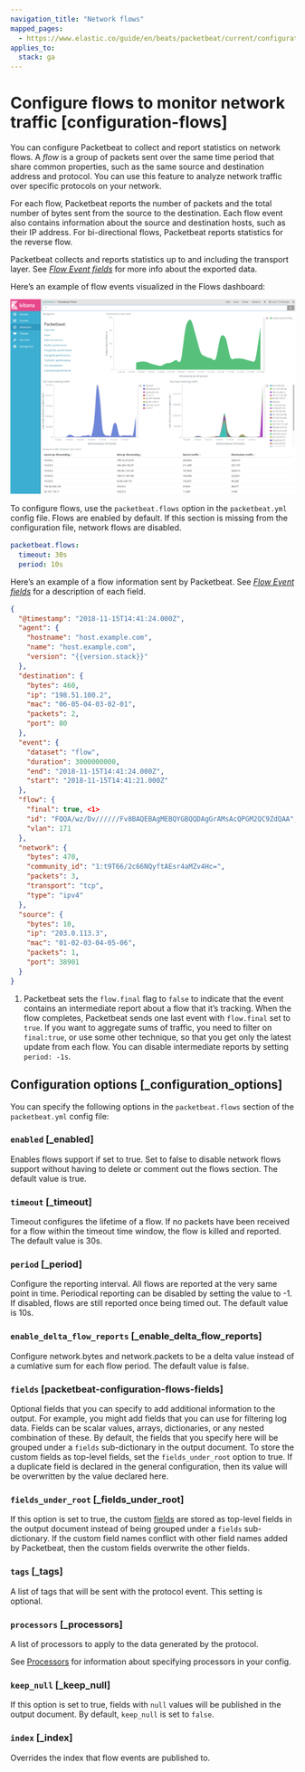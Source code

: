 ```yaml
---
navigation_title: "Network flows"
mapped_pages:
  - https://www.elastic.co/guide/en/beats/packetbeat/current/configuration-flows.html
applies_to:
  stack: ga
---
```


# Configure flows to monitor network traffic [configuration-flows]


You can configure Packetbeat to collect and report statistics on network flows. A *flow* is a group of packets sent over the same time period that share common properties, such as the same source and destination address and protocol. You can use this feature to analyze network traffic over specific protocols on your network.

For each flow, Packetbeat reports the number of packets and the total number of bytes sent from the source to the destination. Each flow event also contains information about the source and destination hosts, such as their IP address. For bi-directional flows, Packetbeat reports statistics for the reverse flow.

Packetbeat collects and reports statistics up to and including the transport layer. See [*Flow Event fields*](/reference/packetbeat/exported-fields-flows_event.md) for more info about the exported data.

Here’s an example of flow events visualized in the Flows dashboard:

![flows](images/flows.png)

To configure flows, use the `packetbeat.flows` option in the `packetbeat.yml` config file. Flows are enabled by default. If this section is missing from the configuration file, network flows are disabled.

```yaml
packetbeat.flows:
  timeout: 30s
  period: 10s
```

Here’s an example of a flow information sent by Packetbeat. See [*Flow Event fields*](/reference/packetbeat/exported-fields-flows_event.md) for a description of each field.

```json subs=true
{
  "@timestamp": "2018-11-15T14:41:24.000Z",
  "agent": {
    "hostname": "host.example.com",
    "name": "host.example.com",
    "version": "{{version.stack}}"
  },
  "destination": {
    "bytes": 460,
    "ip": "198.51.100.2",
    "mac": "06-05-04-03-02-01",
    "packets": 2,
    "port": 80
  },
  "event": {
    "dataset": "flow",
    "duration": 3000000000,
    "end": "2018-11-15T14:41:24.000Z",
    "start": "2018-11-15T14:41:21.000Z"
  },
  "flow": {
    "final": true, <1>
    "id": "FQQA/wz/Dv//////Fv8BAQEBAgMEBQYGBQQDAgGrAMsAcQPGM2QC9ZdQAA",
    "vlan": 171
  },
  "network": {
    "bytes": 470,
    "community_id": "1:t9T66/2c66NQyftAEsr4aMZv4Hc=",
    "packets": 3,
    "transport": "tcp",
    "type": "ipv4"
  },
  "source": {
    "bytes": 10,
    "ip": "203.0.113.3",
    "mac": "01-02-03-04-05-06",
    "packets": 1,
    "port": 38901
  }
}
```

1. Packetbeat sets the `flow.final` flag to `false` to indicate that the event contains an intermediate report about a flow that it’s tracking. When the flow completes, Packetbeat sends one last event with `flow.final` set to `true`. If you want to aggregate sums of traffic, you need to filter on `final:true`, or use some other technique, so that you get only the latest update from each flow. You can disable intermediate reports by setting `period: -1s`.



## Configuration options [_configuration_options]

You can specify the following options in the `packetbeat.flows` section of the `packetbeat.yml` config file:


### `enabled` [_enabled]

Enables flows support if set to true. Set to false to disable network flows support without having to delete or comment out the flows section. The default value is true.


### `timeout` [_timeout]

Timeout configures the lifetime of a flow. If no packets have been received for a flow within the timeout time window, the flow is killed and reported. The default value is 30s.


### `period` [_period]

Configure the reporting interval. All flows are reported at the very same point in time. Periodical reporting can be disabled by setting the value to -1. If disabled, flows are still reported once being timed out. The default value is 10s.


### `enable_delta_flow_reports` [_enable_delta_flow_reports]

Configure network.bytes and network.packets to be a delta value instead of a cumlative sum for each flow period. The default value is false.


### `fields` [packetbeat-configuration-flows-fields]

Optional fields that you can specify to add additional information to the output. For example, you might add fields that you can use for filtering log data. Fields can be scalar values, arrays, dictionaries, or any nested combination of these. By default, the fields that you specify here will be grouped under a `fields` sub-dictionary in the output document. To store the custom fields as top-level fields, set the `fields_under_root` option to true. If a duplicate field is declared in the general configuration, then its value will be overwritten by the value declared here.


### `fields_under_root` [_fields_under_root]

If this option is set to true, the custom [fields](#packetbeat-configuration-flows-fields) are stored as top-level fields in the output document instead of being grouped under a `fields` sub-dictionary. If the custom field names conflict with other field names added by Packetbeat, then the custom fields overwrite the other fields.


### `tags` [_tags]

A list of tags that will be sent with the protocol event. This setting is optional.


### `processors` [_processors]

A list of processors to apply to the data generated by the protocol.

See [Processors](/reference/packetbeat/filtering-enhancing-data.md) for information about specifying processors in your config.


### `keep_null` [_keep_null]

If this option is set to true, fields with `null` values will be published in the output document. By default, `keep_null` is set to `false`.


### `index` [_index]

Overrides the index that flow events are published to.

